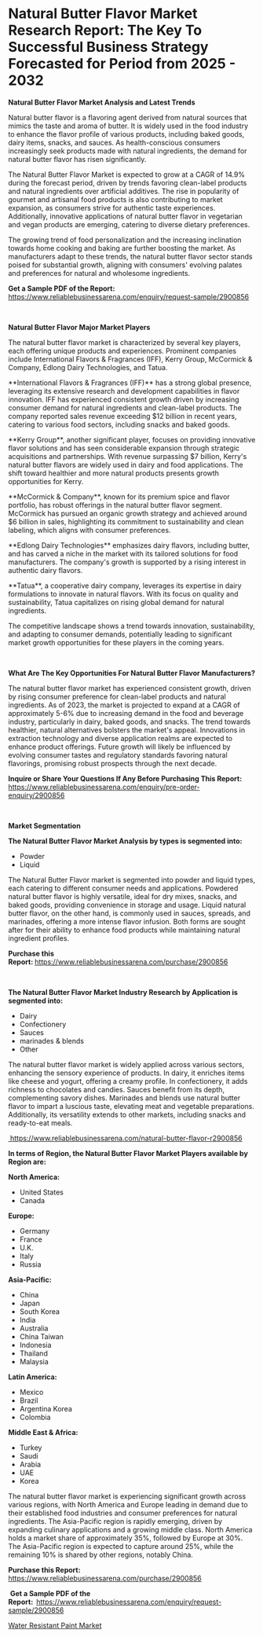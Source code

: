 <p><h1>Natural Butter Flavor Market Research Report: The Key To Successful Business Strategy Forecasted for Period from 2025 - 2032</h1></p><p><strong>Natural Butter Flavor Market Analysis and Latest Trends</strong></p>
<p><p>Natural butter flavor is a flavoring agent derived from natural sources that mimics the taste and aroma of butter. It is widely used in the food industry to enhance the flavor profile of various products, including baked goods, dairy items, snacks, and sauces. As health-conscious consumers increasingly seek products made with natural ingredients, the demand for natural butter flavor has risen significantly.</p><p>The Natural Butter Flavor Market is expected to grow at a CAGR of 14.9% during the forecast period, driven by trends favoring clean-label products and natural ingredients over artificial additives. The rise in popularity of gourmet and artisanal food products is also contributing to market expansion, as consumers strive for authentic taste experiences. Additionally, innovative applications of natural butter flavor in vegetarian and vegan products are emerging, catering to diverse dietary preferences. </p><p>The growing trend of food personalization and the increasing inclination towards home cooking and baking are further boosting the market. As manufacturers adapt to these trends, the natural butter flavor sector stands poised for substantial growth, aligning with consumers' evolving palates and preferences for natural and wholesome ingredients.</p></p>
<p><strong>Get a Sample PDF of the Report:&nbsp;</strong> <a href="https://www.reliablebusinessarena.com/enquiry/request-sample/2900856?utm_campaign=2004&utm_medium=2&utm_source=Github&utm_content=ia&utm_term=16032025&utm_id=natural-butter-flavor">https://www.reliablebusinessarena.com/enquiry/request-sample/2900856</a></p>
<p>&nbsp;</p>
<p><strong>Natural Butter Flavor Major Market Players</strong></p>
<p><p>The natural butter flavor market is characterized by several key players, each offering unique products and experiences. Prominent companies include International Flavors & Fragrances (IFF), Kerry Group, McCormick & Company, Edlong Dairy Technologies, and Tatua.</p><p>**International Flavors & Fragrances (IFF)** has a strong global presence, leveraging its extensive research and development capabilities in flavor innovation. IFF has experienced consistent growth driven by increasing consumer demand for natural ingredients and clean-label products. The company reported sales revenue exceeding $12 billion in recent years, catering to various food sectors, including snacks and baked goods.</p><p>**Kerry Group**, another significant player, focuses on providing innovative flavor solutions and has seen considerable expansion through strategic acquisitions and partnerships. With revenue surpassing $7 billion, Kerry's natural butter flavors are widely used in dairy and food applications. The shift toward healthier and more natural products presents growth opportunities for Kerry.</p><p>**McCormick & Company**, known for its premium spice and flavor portfolio, has robust offerings in the natural butter flavor segment. McCormick has pursued an organic growth strategy and achieved around $6 billion in sales, highlighting its commitment to sustainability and clean labeling, which aligns with consumer preferences.</p><p>**Edlong Dairy Technologies** emphasizes dairy flavors, including butter, and has carved a niche in the market with its tailored solutions for food manufacturers. The company's growth is supported by a rising interest in authentic dairy flavors.</p><p>**Tatua**, a cooperative dairy company, leverages its expertise in dairy formulations to innovate in natural flavors. With its focus on quality and sustainability, Tatua capitalizes on rising global demand for natural ingredients.</p><p>The competitive landscape shows a trend towards innovation, sustainability, and adapting to consumer demands, potentially leading to significant market growth opportunities for these players in the coming years.</p></p>
<p>&nbsp;</p>
<p><strong>What Are The Key Opportunities For Natural Butter Flavor Manufacturers?</strong></p>
<p><p>The natural butter flavor market has experienced consistent growth, driven by rising consumer preference for clean-label products and natural ingredients. As of 2023, the market is projected to expand at a CAGR of approximately 5-6% due to increasing demand in the food and beverage industry, particularly in dairy, baked goods, and snacks. The trend towards healthier, natural alternatives bolsters the market's appeal. Innovations in extraction technology and diverse application realms are expected to enhance product offerings. Future growth will likely be influenced by evolving consumer tastes and regulatory standards favoring natural flavorings, promising robust prospects through the next decade.</p></p>
<p><strong>Inquire or Share Your Questions If Any Before Purchasing This Report:</strong> <a href="https://www.reliablebusinessarena.com/enquiry/pre-order-enquiry/2900856?utm_campaign=2004&utm_medium=2&utm_source=Github&utm_content=ia&utm_term=16032025&utm_id=natural-butter-flavor">https://www.reliablebusinessarena.com/enquiry/pre-order-enquiry/2900856</a></p>
<p>&nbsp;</p>
<p><strong>Market Segmentation</strong></p>
<p><strong>The Natural Butter Flavor Market Analysis by types is segmented into:</strong></p>
<p><ul><li>Powder</li><li>Liquid</li></ul></p>
<p><p>The Natural Butter Flavor market is segmented into powder and liquid types, each catering to different consumer needs and applications. Powdered natural butter flavor is highly versatile, ideal for dry mixes, snacks, and baked goods, providing convenience in storage and usage. Liquid natural butter flavor, on the other hand, is commonly used in sauces, spreads, and marinades, offering a more intense flavor infusion. Both forms are sought after for their ability to enhance food products while maintaining natural ingredient profiles.</p></p>
<p><strong>Purchase this Report:&nbsp;</strong><a href="https://www.reliablebusinessarena.com/purchase/2900856?utm_campaign=2004&utm_medium=2&utm_source=Github&utm_content=ia&utm_term=16032025&utm_id=natural-butter-flavor">https://www.reliablebusinessarena.com/purchase/2900856</a></p>
<p>&nbsp;</p>
<p><strong>The Natural Butter Flavor Market Industry Research by Application is segmented into:</strong></p>
<p><ul><li>Dairy</li><li>Confectionery</li><li>Sauces</li><li>marinades & blends</li><li>Other</li></ul></p>
<p><p>The natural butter flavor market is widely applied across various sectors, enhancing the sensory experience of products. In dairy, it enriches items like cheese and yogurt, offering a creamy profile. In confectionery, it adds richness to chocolates and candies. Sauces benefit from its depth, complementing savory dishes. Marinades and blends use natural butter flavor to impart a luscious taste, elevating meat and vegetable preparations. Additionally, its versatility extends to other markets, including snacks and ready-to-eat meals.</p></p>
<p><a href="https://www.reliablebusinessarena.com/natural-butter-flavor-r2900856?utm_campaign=2004&utm_medium=2&utm_source=Github&utm_content=ia&utm_term=16032025&utm_id=natural-butter-flavor">&nbsp;https://www.reliablebusinessarena.com/natural-butter-flavor-r2900856</a></p>
<p><strong>In terms of Region, the Natural Butter Flavor Market Players available by Region are:</strong></p>
<p>
    <p> <strong> North America: </strong>
        <ul>
            <li>United States</li>
            <li>Canada</li>
        </ul>
        </p> 
    <p> <strong> Europe: </strong>
        <ul>
            <li>Germany</li>
            <li>France</li>
            <li>U.K.</li>
            <li>Italy</li>
            <li>Russia</li>
        </ul>
        </p> 
    <p> <strong> Asia-Pacific: </strong>
        <ul>
            <li>China</li>
            <li>Japan</li>
            <li>South Korea</li>
            <li>India</li>
            <li>Australia</li>
            <li>China Taiwan</li>
            <li>Indonesia</li>
            <li>Thailand</li>
            <li>Malaysia</li>
        </ul>
        </p> 
    <p> <strong> Latin America: </strong>
        <ul>
            <li>Mexico</li>
            <li>Brazil</li>
            <li>Argentina Korea</li>
            <li>Colombia</li>
        </ul>
        </p> 
    <p> <strong> Middle East & Africa: </strong>
        <ul>
            <li>Turkey</li>
            <li>Saudi</li>
            <li>Arabia</li>
            <li>UAE</li>
            <li>Korea</li>
        </ul>
    </p>
    </p>
<p><p>The natural butter flavor market is experiencing significant growth across various regions, with North America and Europe leading in demand due to their established food industries and consumer preferences for natural ingredients. The Asia-Pacific region is rapidly emerging, driven by expanding culinary applications and a growing middle class. North America holds a market share of approximately 35%, followed by Europe at 30%. The Asia-Pacific region is expected to capture around 25%, while the remaining 10% is shared by other regions, notably China.</p></p>
<p><strong>Purchase this Report: </strong><a href="https://www.reliablebusinessarena.com/purchase/2900856?utm_campaign=2004&utm_medium=2&utm_source=Github&utm_content=ia&utm_term=16032025&utm_id=natural-butter-flavor">https://www.reliablebusinessarena.com/purchase/2900856</a></p>
<p>&nbsp;<strong>Get a Sample PDF of the Report:&nbsp;&nbsp;</strong><a href="https://www.reliablebusinessarena.com/enquiry/request-sample/2900856?utm_campaign=2004&utm_medium=2&utm_source=Github&utm_content=ia&utm_term=16032025&utm_id=natural-butter-flavor">https://www.reliablebusinessarena.com/enquiry/request-sample/2900856</a></p>
<p><strong></strong></p>
<p><p><a href="https://github.com/globismark/Market-Research-Report-List-6/blob/main/water-resistant-paint-market.md?utm_campaign=2004&utm_medium=2&utm_source=Github&utm_content=ia&utm_term=16032025&utm_id=natural-butter-flavor">Water Resistant Paint Market</a></p></p>